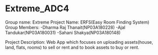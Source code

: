 # Extreme_ADC4

Group nsme: Extreme
Project Name: ERFS(Easy Room Finding System)
Group Members: 
-Dharma Raj Thanait(NP03A180228)
-Ajal Tandukar(NP03A180031)
-Sahani Shakya(NP03A180148)

Project Description: Web App which focuses on uploading assets(house, land, flats, rooms) to sell or rent and to book assets to buy or rent.
